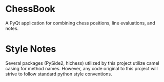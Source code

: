 # ChessBook
A PyQt application for combining chess positions, line evaluations, and notes.

# Style Notes
Several packages (PySide2, hichess) utilized by this project utilize camel casing for method names. However, any code original to this project will strive to follow standard python style conventions.